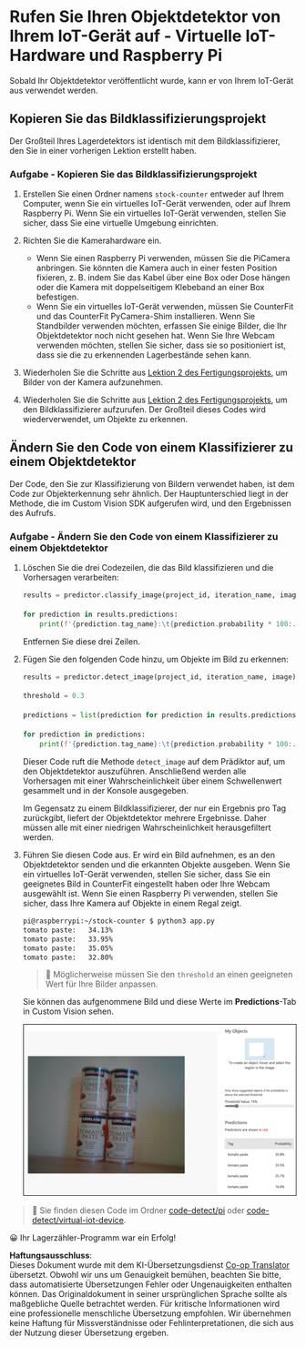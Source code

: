 <!--
CO_OP_TRANSLATOR_METADATA:
{
  "original_hash": "a3fdfec1d1e2cb645ea11c2930b51299",
  "translation_date": "2025-08-25T20:43:55+00:00",
  "source_file": "5-retail/lessons/2-check-stock-device/single-board-computer-object-detector.md",
  "language_code": "de"
}
-->
# Rufen Sie Ihren Objektdetektor von Ihrem IoT-Gerät auf - Virtuelle IoT-Hardware und Raspberry Pi

Sobald Ihr Objektdetektor veröffentlicht wurde, kann er von Ihrem IoT-Gerät aus verwendet werden.

## Kopieren Sie das Bildklassifizierungsprojekt

Der Großteil Ihres Lagerdetektors ist identisch mit dem Bildklassifizierer, den Sie in einer vorherigen Lektion erstellt haben.

### Aufgabe - Kopieren Sie das Bildklassifizierungsprojekt

1. Erstellen Sie einen Ordner namens `stock-counter` entweder auf Ihrem Computer, wenn Sie ein virtuelles IoT-Gerät verwenden, oder auf Ihrem Raspberry Pi. Wenn Sie ein virtuelles IoT-Gerät verwenden, stellen Sie sicher, dass Sie eine virtuelle Umgebung einrichten.

1. Richten Sie die Kamerahardware ein.

    * Wenn Sie einen Raspberry Pi verwenden, müssen Sie die PiCamera anbringen. Sie könnten die Kamera auch in einer festen Position fixieren, z. B. indem Sie das Kabel über eine Box oder Dose hängen oder die Kamera mit doppelseitigem Klebeband an einer Box befestigen.
    * Wenn Sie ein virtuelles IoT-Gerät verwenden, müssen Sie CounterFit und das CounterFit PyCamera-Shim installieren. Wenn Sie Standbilder verwenden möchten, erfassen Sie einige Bilder, die Ihr Objektdetektor noch nicht gesehen hat. Wenn Sie Ihre Webcam verwenden möchten, stellen Sie sicher, dass sie so positioniert ist, dass sie die zu erkennenden Lagerbestände sehen kann.

1. Wiederholen Sie die Schritte aus [Lektion 2 des Fertigungsprojekts](../../../4-manufacturing/lessons/2-check-fruit-from-device/README.md#task---capture-an-image-using-an-iot-device), um Bilder von der Kamera aufzunehmen.

1. Wiederholen Sie die Schritte aus [Lektion 2 des Fertigungsprojekts](../../../4-manufacturing/lessons/2-check-fruit-from-device/README.md#task---classify-images-from-your-iot-device), um den Bildklassifizierer aufzurufen. Der Großteil dieses Codes wird wiederverwendet, um Objekte zu erkennen.

## Ändern Sie den Code von einem Klassifizierer zu einem Objektdetektor

Der Code, den Sie zur Klassifizierung von Bildern verwendet haben, ist dem Code zur Objekterkennung sehr ähnlich. Der Hauptunterschied liegt in der Methode, die im Custom Vision SDK aufgerufen wird, und den Ergebnissen des Aufrufs.

### Aufgabe - Ändern Sie den Code von einem Klassifizierer zu einem Objektdetektor

1. Löschen Sie die drei Codezeilen, die das Bild klassifizieren und die Vorhersagen verarbeiten:

    ```python
    results = predictor.classify_image(project_id, iteration_name, image)
    
    for prediction in results.predictions:
        print(f'{prediction.tag_name}:\t{prediction.probability * 100:.2f}%')
    ```

    Entfernen Sie diese drei Zeilen.

1. Fügen Sie den folgenden Code hinzu, um Objekte im Bild zu erkennen:

    ```python
    results = predictor.detect_image(project_id, iteration_name, image)

    threshold = 0.3
    
    predictions = list(prediction for prediction in results.predictions if prediction.probability > threshold)
    
    for prediction in predictions:
        print(f'{prediction.tag_name}:\t{prediction.probability * 100:.2f}%')
    ```

    Dieser Code ruft die Methode `detect_image` auf dem Prädiktor auf, um den Objektdetektor auszuführen. Anschließend werden alle Vorhersagen mit einer Wahrscheinlichkeit über einem Schwellenwert gesammelt und in der Konsole ausgegeben.

    Im Gegensatz zu einem Bildklassifizierer, der nur ein Ergebnis pro Tag zurückgibt, liefert der Objektdetektor mehrere Ergebnisse. Daher müssen alle mit einer niedrigen Wahrscheinlichkeit herausgefiltert werden.

1. Führen Sie diesen Code aus. Er wird ein Bild aufnehmen, es an den Objektdetektor senden und die erkannten Objekte ausgeben. Wenn Sie ein virtuelles IoT-Gerät verwenden, stellen Sie sicher, dass Sie ein geeignetes Bild in CounterFit eingestellt haben oder Ihre Webcam ausgewählt ist. Wenn Sie einen Raspberry Pi verwenden, stellen Sie sicher, dass Ihre Kamera auf Objekte in einem Regal zeigt.

    ```output
    pi@raspberrypi:~/stock-counter $ python3 app.py 
    tomato paste:   34.13%
    tomato paste:   33.95%
    tomato paste:   35.05%
    tomato paste:   32.80%
    ```

    > 💁 Möglicherweise müssen Sie den `threshold` an einen geeigneten Wert für Ihre Bilder anpassen.

    Sie können das aufgenommene Bild und diese Werte im **Predictions**-Tab in Custom Vision sehen.

    ![4 Dosen Tomatenmark auf einem Regal mit Vorhersagen für die 4 Erkennungen von 35,8 %, 33,5 %, 25,7 % und 16,6 %](../../../../../translated_images/custom-vision-stock-prediction.942266ab1bcca3410ecdf23643b9f5f570cfab2345235074e24c51f285777613.de.png)

> 💁 Sie finden diesen Code im Ordner [code-detect/pi](../../../../../5-retail/lessons/2-check-stock-device/code-detect/pi) oder [code-detect/virtual-iot-device](../../../../../5-retail/lessons/2-check-stock-device/code-detect/virtual-iot-device).

😀 Ihr Lagerzähler-Programm war ein Erfolg!

**Haftungsausschluss**:  
Dieses Dokument wurde mit dem KI-Übersetzungsdienst [Co-op Translator](https://github.com/Azure/co-op-translator) übersetzt. Obwohl wir uns um Genauigkeit bemühen, beachten Sie bitte, dass automatisierte Übersetzungen Fehler oder Ungenauigkeiten enthalten können. Das Originaldokument in seiner ursprünglichen Sprache sollte als maßgebliche Quelle betrachtet werden. Für kritische Informationen wird eine professionelle menschliche Übersetzung empfohlen. Wir übernehmen keine Haftung für Missverständnisse oder Fehlinterpretationen, die sich aus der Nutzung dieser Übersetzung ergeben.